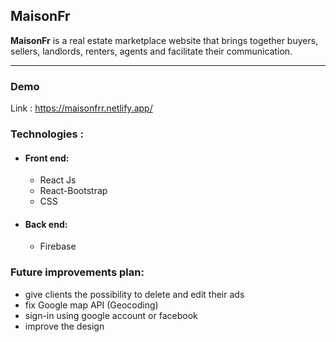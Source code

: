 ## MaisonFr

**MaisonFr** is a real estate marketplace website that brings together buyers, sellers, landlords, renters, agents and facilitate their communication.


------

### Demo

Link : https://maisonfrr.netlify.app/

### Technologies :

- #### Front end:

  - React Js
  - React-Bootstrap
  - CSS

- #### Back end:

  - Firebase

### Future improvements plan:

- give clients the possibility to delete and edit their ads
- fix  Google map API (Geocoding) 
- sign-in using google account or facebook
- improve the design



​			

